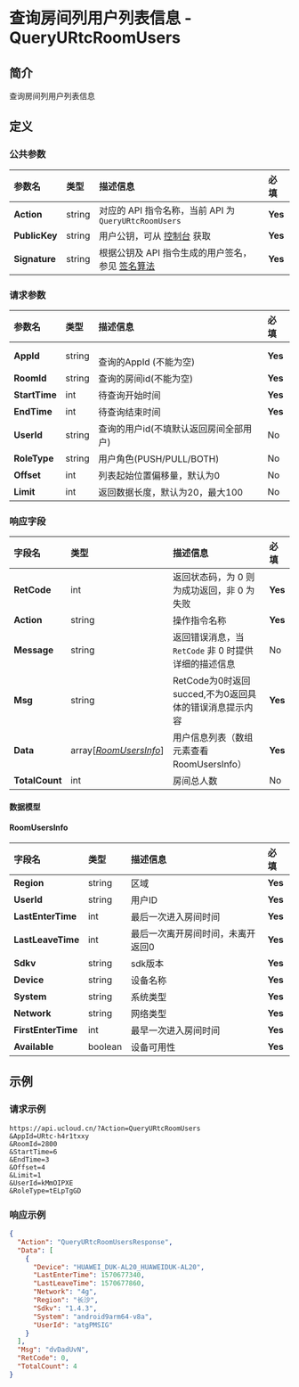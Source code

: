 # 查询房间列用户列表信息 - QueryURtcRoomUsers

## 简介

查询房间列用户列表信息









## 定义

### 公共参数

| 参数名 | 类型 | 描述信息 | 必填 |
|:---|:---|:---|:---|
| **Action**     | string  | 对应的 API 指令名称，当前 API 为 `QueryURtcRoomUsers`                        | **Yes** |
| **PublicKey**  | string  | 用户公钥，可从 [控制台](https://console.ucloud.cn/uapi/apikey) 获取                                             | **Yes** |
| **Signature**  | string  | 根据公钥及 API 指令生成的用户签名，参见 [签名算法](api/summary/signature.md)  | **Yes** |

### 请求参数

| 参数名 | 类型 | 描述信息 | 必填 |
|:---|:---|:---|:---|
| **AppId** | string | 	<br />查询的AppId (不能为空) |**Yes**|
| **RoomId** | string | 查询的房间id(不能为空) |**Yes**|
| **StartTime** | int | 待查询开始时间 |**Yes**|
| **EndTime** | int | 待查询结束时间 |**Yes**|
| **UserId** | string | 查询的用户id(不填默认返回房间全部用户) |No|
| **RoleType** | string | 用户角色(PUSH/PULL/BOTH) |No|
| **Offset** | int | 列表起始位置偏移量，默认为0<br /> |No|
| **Limit** | int | 返回数据长度，默认为20，最大100<br /> |No|

### 响应字段

| 字段名 | 类型 | 描述信息 | 必填 |
|:---|:---|:---|:---|
| **RetCode** | int | 返回状态码，为 0 则为成功返回，非 0 为失败 |**Yes**|
| **Action** | string | 操作指令名称 |**Yes**|
| **Message** | string | 返回错误消息，当 `RetCode` 非 0 时提供详细的描述信息 |No|
| **Msg** | string | RetCode为0时返回succed,不为0返回具体的错误消息提示内容 |**Yes**|
| **Data** | array[[*RoomUsersInfo*](#RoomUsersInfo)] | 用户信息列表（数组元素查看RoomUsersInfo） |**Yes**|
| **TotalCount** | int | 房间总人数 |No|

#### 数据模型


#### RoomUsersInfo

| 字段名 | 类型 | 描述信息 | 必填 |
|:---|:---|:---|:---|
| **Region** | string | 区域 |**Yes**|
| **UserId** | string | 用户ID |**Yes**|
| **LastEnterTime** | int | 最后一次进入房间时间 |**Yes**|
| **LastLeaveTime** | int | 最后一次离开房间时间，未离开返回0 |**Yes**|
| **Sdkv** | string | sdk版本 |**Yes**|
| **Device** | string | 设备名称 |**Yes**|
| **System** | string | 系统类型 |**Yes**|
| **Network** | string | 网络类型 |**Yes**|
| **FirstEnterTime** | int | 最早一次进入房间时间 |**Yes**|
| **Available** | boolean | 设备可用性 |**Yes**|

## 示例

### 请求示例
    
```
https://api.ucloud.cn/?Action=QueryURtcRoomUsers
&AppId=URtc-h4r1txxy
&RoomId=2800
&StartTime=6
&EndTime=3
&Offset=4
&Limit=1
&UserId=kMmOIPXE
&RoleType=tELpTgGD
```

### 响应示例
    
```json
{
  "Action": "QueryURtcRoomUsersResponse",
  "Data": [
    {
      "Device": "HUAWEI_DUK-AL20_HUAWEIDUK-AL20",
      "LastEnterTime": 1570677340,
      "LastLeaveTime": 1570677860,
      "Network": "4g",
      "Region": "长沙",
      "Sdkv": "1.4.3",
      "System": "android9arm64-v8a",
      "UserId": "atgPMSIG"
    }
  ],
  "Msg": "dvDadUvN",
  "RetCode": 0,
  "TotalCount": 4
}
```





